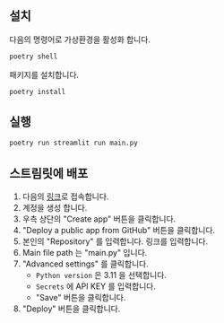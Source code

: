 
## 설치

다음의 명령어로 가상환경을 활성화 합니다.

```bash
poetry shell
```

패키지를 설치합니다.

```bash
poetry install
```

## 실행

```bash
poetry run streamlit run main.py
```

## 스트림릿에 배포

1. 다음의 [링크](https://share.streamlit.io/)로 접속합니다.
2. 계정을 생성 합니다.
3. 우측 상단의 "Create app" 버튼을 클릭합니다.
4. "Deploy a public app from GitHub" 버튼을 클릭합니다.
5. 본인의 "Repository" 를 입력합니다. 링크를 입력합니다.
6. Main file path 는 "main.py" 입니다.
7. "Advanced settings" 를 클릭합니다.
    - `Python version` 은 3.11 을 선택합니다.
    - `Secrets` 에 API KEY 를 입력합니다.
    - "Save" 버튼을 클릭합니다.
8. "Deploy" 버튼을 클릭합니다.


